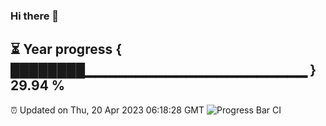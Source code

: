 ### Hi there 👋
⏳ Year progress { ████████▁▁▁▁▁▁▁▁▁▁▁▁▁▁▁▁▁▁▁▁▁▁ } 29.94 %
---
⏰ Updated on Thu, 20 Apr 2023 06:18:28 GMT
![Progress Bar CI](https://github.com/liununu/liununu/workflows/Progress%20Bar%20CI/badge.svg)
